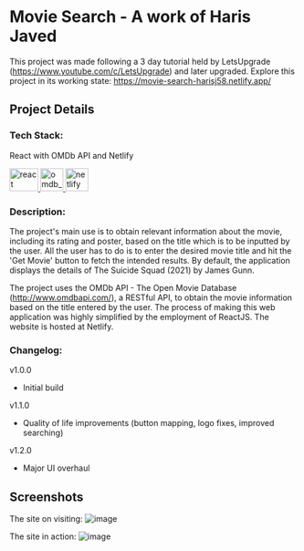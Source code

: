 # Movie Search - A work of Haris Javed

This project was made following a 3 day tutorial held by LetsUpgrade (https://www.youtube.com/c/LetsUpgrade) and later upgraded.
Explore this project in its working state: https://movie-search-harisj58.netlify.app/

## Project Details

### Tech Stack:
React with OMDb API and Netlify
<p align="left">
<a href="https://reactjs.org/" target="_blank" rel="noreferrer"> <img src="https://upload.wikimedia.org/wikipedia/commons/thumb/a/a7/React-icon.svg/512px-React-icon.svg.png?20220125121207" alt="react" width="50" height="40"/> </a><a href="https://www.omdbapi.com/" target="_blank" rel="noreferrer"> <img src="https://www.omdb.org/favicon.ico" alt="omdb_api" width="40" height="40"/> </a><a href="https://www.netlify.com/" target="_blank" rel="noreferrer"> <img src="https://cdn.freebiesupply.com/logos/large/2x/netlify-logo-png-transparent.png" alt="netlify" width="40" height="40"/> </a></p>

### Description:
The project's main use is to obtain relevant information about the movie, including its rating and poster, based on the title which is to be inputted by the user. All the user has to do is to enter the desired movie title and hit the 'Get Movie' button to fetch the intended results. By default, the application displays the details of The Suicide Squad (2021) by James Gunn.

The project uses the OMDb API - The Open Movie Database (http://www.omdbapi.com/), a RESTful API, to obtain the movie information based on the title entered by the user.
The process of making this web application was highly simplified by the employment of ReactJS. The website is hosted at Netlify.

### Changelog:
v1.0.0
* Initial build

v1.1.0
* Quality of life improvements (button mapping, logo fixes, improved searching)

v1.2.0
* Major UI overhaul

## Screenshots

The site on visiting:
![image](https://user-images.githubusercontent.com/72334266/214633529-8e700b55-b1f2-489a-99fb-f15381c8ccff.png)

The site in action:
![image](https://user-images.githubusercontent.com/72334266/214634317-54b4f5d9-4414-46ee-9730-2c0cf9085aed.png)
